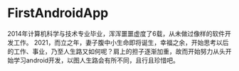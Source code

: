 # FirstAndroidApp
2014年计算机科学与技术专业毕业，浑浑噩噩虚度了6载，从未做过像样的软件开发工作。
2021，而立之年，妻子腹中小生命即将诞生，幸福之余，开始思考以后的工作、事业，乃至人生路又如何呢？肩上的担子逐渐加重，故而开始努力从头开始学习android开发，以图人生路会有所不同，且行且珍惜吧。
